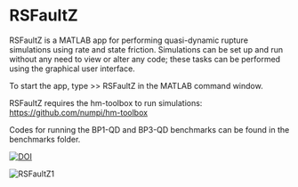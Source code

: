 # RSFaultZ 
RSFaultZ is a MATLAB app for performing quasi-dynamic rupture simulations using rate and state friction. Simulations can be set up and run without any need to view or alter any code; these tasks can be performed using the graphical user interface.

To start the app, type >> RSFaultZ in the MATLAB command window.

RSFaultZ requires the hm-toolbox to run simulations: https://github.com/numpi/hm-toolbox

Codes for running the BP1-QD and BP3-QD benchmarks can be found in the benchmarks folder.

[![DOI](https://zenodo.org/badge/499196046.svg)](https://zenodo.org/badge/latestdoi/499196046)

![RSFaultZ1](https://github.com/rmskarbek/RSFaultZ/assets/41635619/af4f3456-6d2d-42a6-9225-75378e0f87ec)
